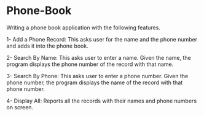 # Phone-Book
Writing a phone book application with the following features.

1- Add a Phone Record: This asks user for the name and the phone number and adds it into the phone book.

2- Search By Name: This asks user to enter a name. Given the name, the program displays the phone number of the record with that name.

3- Search By Phone: This asks user to enter a phone number. Given the phone number, the program displays the name of the record with that phone number.

4- Display All: Reports all the records with their names and phone numbers on screen.
